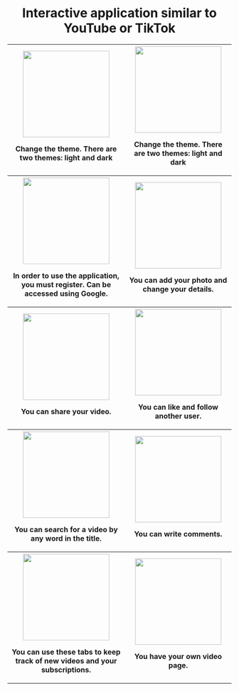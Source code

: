<h1 align="center">Interactive application similar to YouTube or TikTok</h1>
  <table align="center">
      <tr>
               <th>
            <a href="https://olga-budickaja.github.io/resume-vue/">
                <img src="https://firebasestorage.googleapis.com/v0/b/pattern-github.appspot.com/o/2.png?alt=media&token=69736367-ad7e-4dc7-a86d-03061282fe9c" width="" height="194"/>
            </a>
            <p>Change the theme. There are two themes: light and dark</p>
        </th>
        <th>
            <a href="https://boa-airtube.herokuapp.com/">
                <img src="https://firebasestorage.googleapis.com/v0/b/pattern-github.appspot.com/o/1.png?alt=media&token=54567130-e6a4-4659-a8bc-39bffffa63f5" width="" height="194"/>
            </a>
            <p>Change the theme. There are two themes: light and dark</p>
        </th>
    </tr>
                  <tr>
               <th>
            <a href="https://olga-budickaja.github.io/resume-vue/">
                <img src="https://firebasestorage.googleapis.com/v0/b/pattern-github.appspot.com/o/7.png?alt=media&token=ce0ca832-6b94-47e3-aad1-c7bcbe2f1038" width="" height="194"/>
            </a>
            <p>In order to use the application, you must register. Can be accessed using Google.</p>
        </th>
        <th>
            <a href="https://boa-airtube.herokuapp.com/">
                <img src="https://firebasestorage.googleapis.com/v0/b/pattern-github.appspot.com/o/8.png?alt=media&token=d9188507-7806-41d4-a245-7d8dde23b6b0" width="" height="194"/>
            </a>
            <p>You can add your photo and change your details.</p>
        </th>
    </tr>
          <tr>
               <th>
            <a href="https://olga-budickaja.github.io/resume-vue/">
                <img src="https://firebasestorage.googleapis.com/v0/b/pattern-github.appspot.com/o/3.png?alt=media&token=a94e5762-cbaa-4e13-98ed-bc0ed821d6bf" width="" height="194"/>
            </a>
            <p>You can share your video.</p>
        </th>
        <th>
            <a href="https://boa-airtube.herokuapp.com/">
                <img src="https://firebasestorage.googleapis.com/v0/b/pattern-github.appspot.com/o/4.png?alt=media&token=865b1d64-d71b-4c18-adb5-7ed26cb82bd9" width="" height="194"/>
            </a>
            <p>You can like and follow another user.</p>
        </th>
    </tr>
              <tr>
               <th>
            <a href="https://olga-budickaja.github.io/resume-vue/">
                <img src="https://firebasestorage.googleapis.com/v0/b/pattern-github.appspot.com/o/9.png?alt=media&token=5073519a-cb34-4b4f-a49a-6a3eaf768506" width="" height="194"/>
            </a>
            <p>You can search for a video by any word in the title.</p>
        </th>
        <th>
            <a href="https://boa-airtube.herokuapp.com/">
                <img src="https://firebasestorage.googleapis.com/v0/b/pattern-github.appspot.com/o/10.png?alt=media&token=bba69d41-152e-490a-95f1-6efb7e6e774b" width="" height="194"/>
            </a>
            <p>You can write comments.</p>
        </th>
    </tr>
                  <tr>
               <th>
            <a href="https://olga-budickaja.github.io/resume-vue/">
                <img src="https://firebasestorage.googleapis.com/v0/b/pattern-github.appspot.com/o/11.png?alt=media&token=26762993-7d4e-40b4-9eb7-03b3d8e4bb7c" width="" height="194"/>
            </a>
            <p>You can use these tabs to keep track of new videos and your subscriptions.</p>
        </th>
        <th>
            <a href="https://boa-airtube.herokuapp.com/">
                <img src="https://firebasestorage.googleapis.com/v0/b/pattern-github.appspot.com/o/12.png?alt=media&token=6632c903-611c-4893-b91a-9bbbcdd6e1ec" width="" height="194"/>
            </a>
            <p>You have your own video page.</p>
        </th>
    </tr>
    </table>
